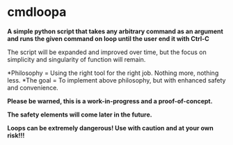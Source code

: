 # cmdloopa

**A simple python script that takes any arbitrary command as an argument and runs the given command on loop until the user end it with Ctrl-C**

The script will be expanded and improved over time, but the focus on simplicity and singularity of function will remain.

*Philosophy = Using the right tool for the right job. Nothing more, nothing less.
*The goal = To implement above philosophy, but with enhanced safety and convenience.


**Please be warned, this is a work-in-progress and a proof-of-concept.**

**The safety elements will come later in the future.**

**Loops can be extremely dangerous! Use with caution and at your own risk!!!**
